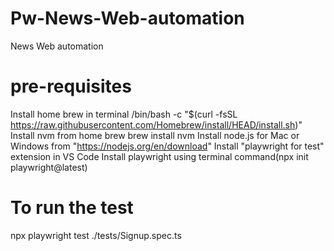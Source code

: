# Pw-News-Web-automation
News Web automation

# pre-requisites
Install home brew in terminal 
    /bin/bash -c "$(curl -fsSL https://raw.githubusercontent.com/Homebrew/install/HEAD/install.sh)"
Install nvm from home brew 
    brew install nvm
Install node.js for Mac or Windows from 
    "https://nodejs.org/en/download"
Install "playwright for test" extension in VS Code
Install playwright using terminal command(npx init playwright@latest)

# To run the test
npx playwright test ./tests/Signup.spec.ts


